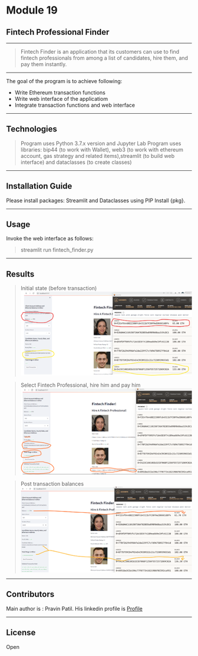 # Module 19
## Fintech Professional Finder

 
---
> Fintech Finder is an application that its customers can use to find fintech professionals from among a list of candidates, hire them, and pay them instantly.
---

The goal of the program is to achieve following:
* Write Ethereum transaction functions
* Write web interface of the applicatiom
* Integrate transaction functions and web interface

---

## Technologies

> Program uses Python 3.7.x version and Jupyter Lab
> Program uses libraries: bip44 (to work with Wallet), web3 (to work with ethereum account, gas strategy and related items),streamlit (to build web interface) and dataclasses (to create classes)

---

## Installation Guide 

Please install packages: Streamlit and Dataclasses using PIP Install {pkg}.

---

## Usage

Invoke the web interface as follows:

> streamlit run fintech_finder.py

---

## Results

> Initial state (before transaction)
![app](Images/prior_balances.png)

> Select Fintech Professional, hire him and pay him
![app](Images/transaction.png)

> Post transaction balances
![app](Images/new_balances.png)

---

## Contributors

Main author is : Pravin Patil. His linkedin profile is [Profile](https://www.linkedin.com/in/pravin-patil-5880301)

---

## License

Open
